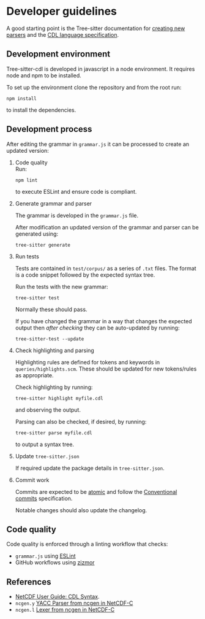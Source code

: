 # Developer guidelines

A good starting point is the Tree-sitter documentation for
[creating new parsers](https://tree-sitter.github.io/tree-sitter/creating-parsers/index.html)
and the
[CDL language specification](https://docs.unidata.ucar.edu/nug/2.0-draft/cdl.html).


## Development environment

Tree-sitter-cdl is developed in javascript in a node environment.
It requires node and npm to be installed.

To set up the environment clone the repository and from the root run:
```
npm install
```
to install the dependencies.


## Development process

After editing the grammar in `grammar.js` it can be processed to create an
updated version:

1. Code quality\
   Run:
   ```
   npm lint
   ```
   to execute ESLint and ensure code is compliant.

2. Generate grammar and parser

   The grammar is developed in the `grammar.js` file.

   After modification an updated version of the grammar and parser can be generated using:
   ```
   tree-sitter generate
   ```

3. Run tests

   Tests are contained in `test/corpus/` as a series of `.txt` files.
   The format is a code snippet followed by the expected syntax tree.

   Run the tests with the new grammar:
   ```
   tree-sitter test
   ```
   Normally these should pass.

   If you have changed the grammar in a way that
   changes the expected output then _after checking_ they can be auto-updated by
   running:
   ```
   tree-sitter-test --update
   ```

4. Check highlighting and parsing

   Highlighting rules are defined for tokens and keywords in
   `queries/highlights.scm`. These should be updated for new tokens/rules as
   appropriate.

   Check highlighting by running:
   ```
   tree-sitter highlight myfile.cdl
   ```
   and observing the output.

   Parsing can also be checked, if desired, by running:
   ```
   tree-sitter parse myfile.cdl
   ```
   to output a syntax tree.

5. Update `tree-sitter.json`

   If required update the package details in `tree-sitter.json`.

6. Commit work

   Commits are expected to be [atomic](https://en.wikipedia.org/wiki/Atomic_commit)
   and follow the [Conventional commits](https://www.conventionalcommits.org)
   specification.

   Notable changes should also update the changelog.


## Code quality

Code quality is enforced through a linting workflow that checks:

- `grammar.js` using [ESLint](https://github.com/eslint/eslint)
- GitHub workflows using [zizmor](https://github.com/zizmorcore/zizmor)


## References

- [NetCDF User Guide: CDL Syntax](https://docs.unidata.ucar.edu/nug/2.0-draft/cdl.html).
- `ncgen.y` [YACC Parser from ncgen in NetCDF-C](https://github.com/Unidata/netcdf-c/blob/main/ncgen/ncgen.l)
- `ncgen.l` [Lexer from ncgen in NetCDF-C](https://github.com/Unidata/netcdf-c/blob/main/ncgen/ncgen.l)


